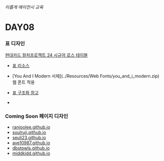 ###### 이롭게 에이전시 교육

# DAY08

### 표 디자인

[현대카드 컬처프로젝트 24 시규어 로스 테이블](https://www.hyundaicard.com/cpl/cu/CPLCU0302_01.hc)

- [표 리소스](html-table.zip)
- [You And I Modern 서체](../Resources/Web Fonts/you_and_i_modern.zip) 웹 폰트 적용
- [표 구조화 참고](https://www.w3.org/WAI/tutorials/tables/)

-

### Coming Soon 페이지 디자인

- [ranjoolee.github.io](https://ranjoolee.github.io/homework/index.html)
- [soulruji.github.io](https://soulruji.github.io/homework/week01_welcome/index.html)
- [seuli23.github.io](https://seuli23.github.io/homework/index.html)
- [ave10987.github.io](https://ave10987.github.io/projects/commingsoon-page/index.html)
- [dbstpwls.github.io](https://dbstpwls.github.io/homework/1/1_comingSoon_Page.html)
- [middkidd.github.io](https://middkidd.github.io/Homework/index.html)
